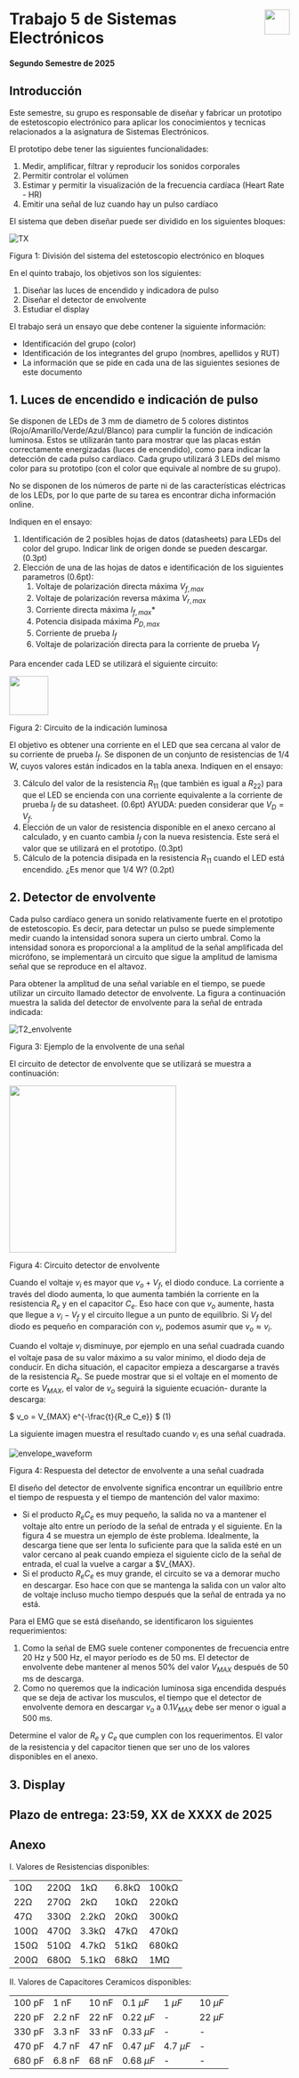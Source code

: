 # <img src="https://julianodb.github.io/SISTEMAS_ELECTRONICOS_PARA_INGENIERIA_BIOMEDICA/img/logo_fing.png?raw=true" align="right" height="45"> Trabajo 5 de Sistemas Electrónicos

#### Segundo Semestre de 2025

## Introducción

Este semestre, su grupo es responsable de diseñar y fabricar un prototipo de estetoscopio electrónico para aplicar los conocimientos y tecnicas relacionados a la asignatura de Sistemas Electrónicos.

El prototipo debe tener las siguientes funcionalidades:

1. Medir, amplificar, filtrar y reproducir los sonidos corporales
1. Permitir controlar el volúmen
1. Estimar y permitir la visualización de la frecuencia cardíaca (Heart Rate - HR)
1. Emitir una señal de luz cuando hay un pulso cardíaco

El sistema que deben diseñar puede ser dividido en los siguientes bloques:

![TX](../img/TX.png)

Figura 1: División del sistema del estetoscopio electrónico en bloques

En el quinto trabajo, los objetivos son los siguientes:

1. Diseñar las luces de encendido y indicadora de pulso
1. Diseñar el detector de envolvente
1. Estudiar el display

El trabajo será un ensayo que debe contener la siguiente información:

- Identificación del grupo (color)
- Identificación de los integrantes del grupo (nombres, apellidos y RUT)
- La información que se pide en cada una de las siguientes sesiones de este documento

## 1. Luces de encendido e indicación de pulso

Se disponen de LEDs de 3 mm de diametro de 5 colores distintos (Rojo/Amarillo/Verde/Azul/Blanco) para cumplir la función de indicación luminosa. Estos se utilizarán tanto para mostrar que las placas están correctamente energizadas (luces de encendido), como para indicar la detección de cada pulso cardíaco. Cada grupo utilizará 3 LEDs del mismo color para su prototipo (con el color que equivale al nombre de su grupo). 

No se disponen de los números de parte ni de las características eléctricas de los LEDs, por lo que parte de su tarea es encontrar dicha información online.

Indiquen en el ensayo:

1. Identificación de 2 posibles hojas de datos (datasheets) para LEDs del color del grupo. Indicar link de origen donde se pueden descargar. (0.3pt)
1. Elección de una de las hojas de datos e identificación de los siguientes parametros (0.6pt):
    1. Voltaje de polarización directa máxima $V_{f,max}$
    1. Voltaje de polarización reversa máxima $V_{r,max}$
    1. Corriente directa máxima $I_{f,max}$*
    1. Potencia disipada máxima $P_{D,max}$
    1. Corriente de prueba $I_f$
    1. Voltaje de polarización directa para la corriente de prueba $V_f$

Para encender cada LED se utilizará el siguiente circuito:

<img src="https://julianodb.github.io/electronic_circuits_diagrams/resistance_led_5.png" width="70">

Figura 2: Circuito de la indicación luminosa

El objetivo es obtener una corriente en el LED que sea cercana al valor de su corriente de prueba $I_f$. Se disponen de un conjunto de resistencias de 1/4 W, cuyos valores están indicados en la tabla anexa. Indiquen en el ensayo:

3. Cálculo del valor de la resistencia $R_{11}$ (que también es igual a $R_{22}$) para que el LED se encienda con una corriente equivalente a la corriente de prueba $I_f$ de su datasheet. (0.6pt) AYUDA: pueden considerar que $V_D = V_f$. 
1. Elección de un valor de resistencia disponible en el anexo cercano al calculado, y en cuanto cambia $I_f$ con la nueva resistencia. Este será el valor que se utilizará en el prototipo. (0.3pt)
1. Cálculo de la potencia disipada en la resistencia $R_{11}$ cuando el LED está encendido. ¿Es menor que 1/4 W? (0.2pt)

## 2. Detector de envolvente

Cada pulso cardíaco genera un sonido relativamente fuerte en el prototipo de estetoscopio. Es decir, para detectar un pulso se puede simplemente medir cuando la intensidad sonora supera un cierto umbral. Como la intensidad sonora es proporcional a la amplitud de la señal amplificada del micrófono, se implementará un circuito que sigue la amplitud de lamisma señal que se reproduce en el altavoz.

Para obtener la amplitud de una señal variable en el tiempo, se puede utilizar un circuito llamado detector de envolvente. La figura a continuación muestra la salida del detector de envolvente para la señal de entrada indicada:

![T2_envolvente](../img/T2_Envelope_follower.png)

Figura 3: Ejemplo de la envolvente de una señal

El circuito de detector de envolvente que se utilizará se muestra a continuación:

<img src="https://julianodb.github.io/electronic_circuits_diagrams/envelope_detector.png" width="300">

Figura 4: Circuito detector de envolvente

Cuando el voltaje $v_i$ es mayor que $v_o + V_f$, el diodo conduce. La corriente a través del diodo aumenta, lo que aumenta también la corriente en la resistencia $R_e$ y en el capacitor $C_e$. Eso hace con que $v_o$ aumente, hasta que llegue a $v_i - V_f$ y el circuito llegue a un punto de equilíbrio. Si $V_f$ del diodo es pequeño en comparación con $v_i$, podemos asumir que $v_o \approx v_i$.

Cuando el voltaje $v_i$ disminuye, por ejemplo en una señal cuadrada cuando el voltaje pasa de su valor máximo a su valor minimo, el diodo deja de conducir. En dicha situación, el capacitor empieza a descargarse a través de la resistencia $R_e$. Se puede mostrar que si el voltaje en el momento de corte es $V_{MAX}$, el valor de $v_o$ seguirá la siguiente ecuación- durante la descarga: 

$ v_o = V_{MAX} e^{-\frac{t}{R_e C_e}} $ (1)

La siguiente imagen muestra el resultado cuando $v_i$ es una señal cuadrada.

![envelope_waveform](../img/T2_envelope_waveform.png) 

Figura 4: Respuesta del detector de envolvente a una señal cuadrada

El diseño del detector de envolvente significa encontrar un equilíbrio entre el tiempo de respuesta y el tiempo de mantención del valor maximo:
- Si el producto $R_e C_e$ es muy pequeño, la salida no va a mantener el voltaje alto entre un período de la señal de entrada y el siguiente. En la figura 4 se muestra un ejemplo de éste problema. Idealmente, la descarga tiene que ser lenta lo suficiente para que la salida esté en un valor cercano al peak cuando empieza el siguiente ciclo de la señal de entrada, el cual la vuelve a cargar a $V_{MAX}.
- Si el producto $R_e C_e$ es muy grande, el circuito se va a demorar mucho en descargar. Eso hace con que se mantenga la salida con un valor alto de voltaje incluso mucho tiempo después que la señal de entrada ya no está.

Para el EMG que se está diseñando, se identificaron los siguientes requerimientos:
1. Como la señal de EMG suele contener componentes de frecuencia entre 20 Hz y 500 Hz, el mayor período es de 50 ms. El detector de envolvente debe mantener al menos 50% del valor $V_{MAX}$ después de 50 ms de descarga.
2. Como no queremos que la indicación luminosa siga encendida después que se deja de activar los musculos, el tiempo que el detector de envolvente demora en descargar $v_o$ a $0.1 V_{MAX}$ debe ser menor o igual a 500 ms.

Determine el valor de $R_e$ y $C_e$ que cumplen con los requerimentos. El valor de la resistencia y del capacitor tienen que ser uno de los valores disponibles en el anexo.


## 3. Display


## Plazo de entrega: 23:59, XX de XXXX de 2025

## Anexo

I. Valores de Resistencias disponibles:

|   |  |        |       |  |
|------|------|-----------|------------|-------|
| 10Ω  | 220Ω | 1kΩ       | 6.8kΩ      | 100kΩ |
| 22Ω  | 270Ω | 2kΩ       | 10kΩ       | 220kΩ |
| 47Ω  | 330Ω | 2.2kΩ     | 20kΩ       | 300kΩ |
| 100Ω | 470Ω | 3.3kΩ     | 47kΩ       | 470kΩ |
| 150Ω | 510Ω | 4.7kΩ     | 51kΩ       | 680kΩ |
| 200Ω | 680Ω | 5.1kΩ     | 68kΩ       | 1MΩ   |

II. Valores de Capacitores Ceramicos disponibles:

|   |  |        |       |  |  |
| -------- | ------- | ------- | ----------- | --------- | --------- |
| 100 pF   | 1 nF    | 10 nF   | $0.1\ \mu F$ | $1\ \mu F$  | $10\ \mu F$ |
| 220 pF   | 2.2 nF  | 22 nF   | $0.22\ \mu F$ | -         | $22\ \mu F$ |
| 330 pF   | 3.3 nF  | 33 nF   | $0.33\ \mu F$ | -         | -         |
| 470 pF   | 4.7 nF  | 47 nF   | $0.47\ \mu F$ | $4.7\ \mu F$| -         |
| 680 pF   | 6.8 nF  | 68 nF   | $0.68\ \mu F$ | -         | -         |